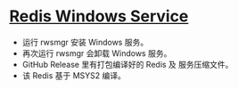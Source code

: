 # [Redis Windows Service](https://github.com/chaosannals/rws)

- 运行 rwsmgr 安装 Windows 服务。
- 再次运行 rwsmgr 会卸载 Windows 服务。
- GitHub Release 里有打包编译好的 Redis 及 服务压缩文件。
- 该 Redis 基于 MSYS2 编译。
